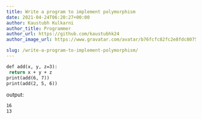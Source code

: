 ```yaml
---
title: Write a program to implement polymorphism
date: 2021-04-24T06:20:27+00:00
author: Kaustubh Kulkarni
author_title: Programmer
author_url: https://github.com/kaustubhk24
author_image_url: https://www.gravatar.com/avatar/b76fcfc82fc2e8fdc8075636f1735f61?s=200

slug: /write-a-program-to-implement-polymorphism/
---
```

```vb title="file.vb"
def add(x, y, z=3):
 return x + y + z
print(add(6, 7))
print(add(2, 5, 6))
```

output:

```vb title="file.vb"
16
13
```